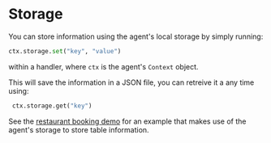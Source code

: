 
# Storage

You can store information using the agent's local storage by simply running:
```python
ctx.storage.set("key", "value")
```
within a handler, where `ctx` is the agent's `Context` object.

This will save the information in a JSON file, you can retreive it a any time using:

```python
 ctx.storage.get("key")
```


See the [restaurant booking demo](booking-demo.md) for an example that makes use of the agent's storage to store table information.